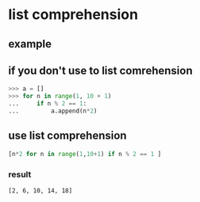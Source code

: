 # list comprehension

## example 

## if you don't use to list comrehension 

```python
>>> a = []
>>> for n in range(1, 10 + 1)
...     if n % 2 == 1:
...         a.append(n*2)
```

## use list comprehension

```python
[n*2 for n in range(1,10+1) if n % 2 == 1 ]
```

### result

```bash
[2, 6, 10, 14, 18]
```



